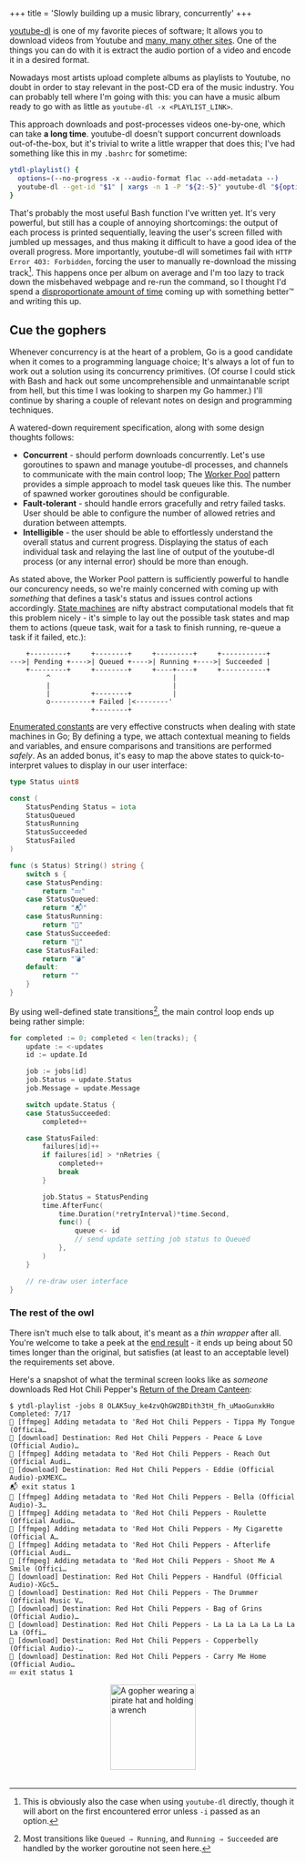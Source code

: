 +++
title = 'Slowly building up a music library, concurrently'
+++

[youtube-dl](http://ytdl-org.github.io/youtube-dl/) is one of my favorite pieces
of software; It allows you to download videos from Youtube and
[many, many other sites](http://ytdl-org.github.io/youtube-dl/supportedsites.html).
One of the things you can do with it is extract the audio portion of a video and encode
it in a desired format.

Nowadays most artists upload complete albums as playlists to Youtube,
no doubt in order to stay relevant in the post-CD era of the music industry.
You can probably tell where I'm going with this:
you can have a music album ready to go with as little as `youtube-dl -x <PLAYLIST_LINK>`.

This approach downloads and post-processes videos one-by-one, which can take
**a long time**. youtube-dl doesn't support concurrent downloads out-of-the-box,
but it's trivial to write a little wrapper that does this;
I've had something like this in my `.bashrc` for sometime:

```bash
ytdl-playlist() {
  options=(--no-progress -x --audio-format flac --add-metadata --)
  youtube-dl --get-id "$1" | xargs -n 1 -P "${2:-5}" youtube-dl "${options[@]}"
}
```

That's probably the most useful Bash function I've written yet.
It's very powerful, but still has a couple of annoying shortcomings:
the output of each process is printed sequentially, leaving the user's
screen filled with jumbled up messages, and thus making it difficult to
have a good idea of the overall progress.
More importantly, youtube-dl will sometimes fail with `HTTP Error 403: Forbidden`,
forcing the user to manually re-download the missing track[^1].
This happens once per album on average and I'm too lazy to track down the
misbehaved webpage and re-run the command, so I thought I'd spend
a [disproportionate amount of time](https://xkcd.com/1205/) coming up with
something better™ and writing this up.

[^1]: This is obviously also the case when using `youtube-dl` directly,
      though it will abort on the first encountered error unless `-i` passed as an option.

## Cue the gophers

Whenever concurrency is at the heart of a problem, Go is a good candidate
when it comes to a programming language choice;
It's always a lot of fun to work out a solution using its concurrency primitives.
(Of course I could stick with Bash and hack out some uncomprehensible and
unmaintanable script from hell, but this time I was looking to sharpen my Go hammer.)
I'll continue by sharing a couple of relevant notes on design and programming techniques.

A watered-down requirement specification, along with some design thoughts follows:

- **Concurrent** - should perform downloads concurrently.
  Let's use goroutines to spawn and manage youtube-dl processes, and channels
  to communicate with the main control loop;
  The [Worker Pool](https://gobyexample.com/worker-pools) pattern provides a
  simple approach to model task queues like this.
  The number of spawned worker goroutines should be configurable.
- **Fault-tolerant** - should handle errors gracefully and retry failed tasks.
  User should be able to configure the number of allowed retries and duration
  between attempts.
- **Intelligible** - the user should be able to effortlessly understand
  the overall status and current progress.
  Displaying the status of each individual task and relaying the last line of
  output of the youtube-dl process (or any internal error)
  should be more than enough.

As stated above, the Worker Pool pattern is sufficiently powerful
to handle our concurency needs, so we're mainly concerned with coming up with
_something_ that defines a task's status and issues control actions accordingly.
[State machines](https://en.wikipedia.org/wiki/Finite-state_machine)
are nifty abstract computational models that fit this problem nicely -
it's simple to lay out the possible task states and map them to actions
(queue task, wait for a task to finish running, re-queue a task if it failed, etc.):

```goat
    +---------+     +--------+     +---------+     +-----------+
--->| Pending +---->| Queued +---->| Running +---->| Succeeded |
    +---------+     +--------+     +----+----+     +-----------+
         ^                              |
         |                              |
         |          +--------+          |
         o----------+ Failed |<--------'
                    +--------+
```

[Enumerated constants](https://go.dev/doc/effective_go#constants)
are very effective constructs when dealing with state machines in Go;
By defining a type, we attach contextual meaning to fields and variables, and
ensure comparisons and transitions are performed _safely_.
As an added bonus, it's easy to map the above states to quick-to-interpret
values to display in our user interface:

```go
type Status uint8

const (
	StatusPending Status = iota
	StatusQueued
	StatusRunning
	StatusSucceeded
	StatusFailed
)

func (s Status) String() string {
	switch s {
	case StatusPending:
		return "💤"
	case StatusQueued:
		return "📬"
	case StatusRunning:
		return "🚀"
	case StatusSucceeded:
		return "💯"
	case StatusFailed:
		return "💣"
	default:
		return ""
	}
}
```

By using well-defined state transitions[^2],
the main control loop ends up being rather simple:

```go
for completed := 0; completed < len(tracks); {
    update := <-updates
    id := update.Id

    job := jobs[id]
    job.Status = update.Status
    job.Message = update.Message

    switch update.Status {
    case StatusSucceeded:
        completed++

    case StatusFailed:
        failures[id]++
        if failures[id] > *nRetries {
            completed++
            break
        }

        job.Status = StatusPending
        time.AfterFunc(
            time.Duration(*retryInterval)*time.Second,
            func() {
                queue <- id
                // send update setting job status to Queued
            },
        )
    }

    // re-draw user interface
}
```

[^2]: Most transitions like `Queued ⇒ Running`, and `Running ⇒ Succeeded` are
      handled by the worker goroutine not seen here.

### The rest of the owl

There isn't much else to talk about, it's meant as a _thin wrapper_ after all.
You're welcome to take a peek at the 
[end result](https://github.com/tlgs/dotfiles/blob/master/bin/ytdl-playlist.go) -
it ends up being about 50 times longer than the original,
but satisfies (at least to an acceptable level) the requirements set above.

Here's a snapshot of what the terminal screen looks like as _someone_
downloads Red Hot Chili Pepper's
[Return of the Dream Canteen](https://www.youtube.com/playlist?list=OLAK5uy_ke4zvQhGW2BDith3tH_fh_uMaoGunxkHo):

```console
$ ytdl-playlist -jobs 8 OLAK5uy_ke4zvQhGW2BDith3tH_fh_uMaoGunxkHo
Completed: 7/17
💯 [ffmpeg] Adding metadata to 'Red Hot Chili Peppers - Tippa My Tongue (Officia…
🚀 [download] Destination: Red Hot Chili Peppers - Peace & Love (Official Audio)…
💯 [ffmpeg] Adding metadata to 'Red Hot Chili Peppers - Reach Out (Official Audi…
🚀 [download] Destination: Red Hot Chili Peppers - Eddie (Official Audio)-pXMEXC…
📬 exit status 1
💯 [ffmpeg] Adding metadata to 'Red Hot Chili Peppers - Bella (Official Audio)-3…
💯 [ffmpeg] Adding metadata to 'Red Hot Chili Peppers - Roulette (Official Audio…
💯 [ffmpeg] Adding metadata to 'Red Hot Chili Peppers - My Cigarette (Official A…
💯 [ffmpeg] Adding metadata to 'Red Hot Chili Peppers - Afterlife (Official Audi…
💯 [ffmpeg] Adding metadata to 'Red Hot Chili Peppers - Shoot Me A Smile (Offici…
🚀 [download] Destination: Red Hot Chili Peppers - Handful (Official Audio)-XGc5…
🚀 [download] Destination: Red Hot Chili Peppers - The Drummer (Official Music V…
🚀 [download] Destination: Red Hot Chili Peppers - Bag of Grins (Official Audio)…
🚀 [download] Destination: Red Hot Chili Peppers - La La La La La La La La (Offi…
🚀 [download] Destination: Red Hot Chili Peppers - Copperbelly (Official Audio)-…
🚀 [download] Destination: Red Hot Chili Peppers - Carry Me Home (Official Audio…
💤 exit status 1
```

<img id="gopher"
  src="/images/gopher.svg"
  alt="A gopher wearing a pirate hat and holding a wrench"
  width="150"
  height="150"
  title="You Wouldn't Download a Car"
  style="margin: 0 auto 2rem auto; display: block;">
